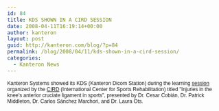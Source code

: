 ```yaml
---
id: 84
title: KDS SHOWN IN A CIRD SESSION
date: 2008-04-11T16:19:14+00:00
author: kanteron
layout: post
guid: http://kanteron.com/blog/?p=84
permalink: /blog/2008/04/11/kds-shown-in-a-cird-session/
categories:
  - Kanteron News
---
```

<p style="font: normal normal normal 12px/normal Helvetica;margin: 0px">
  Kanteron Systems showed its KDS (Kanteron Dicom Station) during the learning <a href="http://www.calderona.com/zona/detalle2.php?id=195">session</a> organized by the <a href="http://www.lacalderona.com/indexini_cird.html">CIRD</a> (International Center for Sports Rehabilitation) titled "Injuries in the knee’s anterior cruciate ligament in sports", presented by Dr. Cesar Cobián, Dr. Patrick Middleton, Dr. Carlos Sánchez Marchori, and Dr. Laura Ots.
</p>